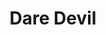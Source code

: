 --- 
title: "Dare Devil"
description:
price: "SOLD"
category: 
images: 
    - /assets/img/daredevil.png
order: 58
---